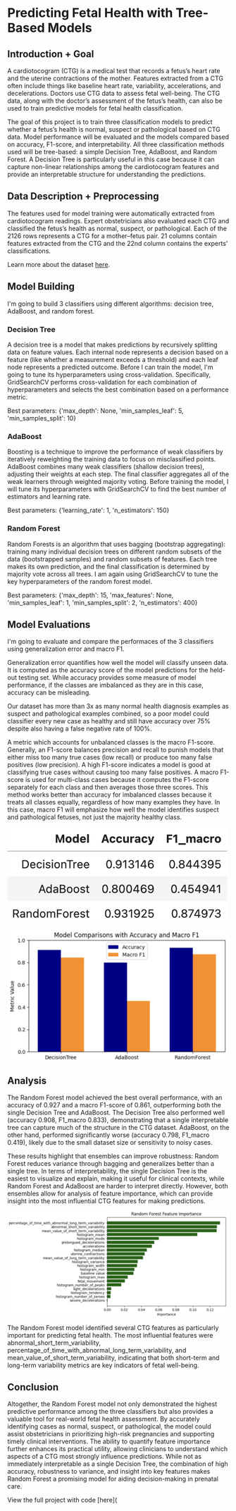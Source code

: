 # Predicting Fetal Health with Tree-Based Models 

## Introduction + Goal

A cardiotocogram (CTG) is a medical test that records a fetus’s heart rate and the uterine contractions of the mother. Features extracted from a CTG often include things like baseline heart rate, variability, accelerations, and decelerations. Doctors use CTG data to assess fetal well-being. The CTG data, along with the doctor’s assessment of the fetus’s health, can also be used to train predictive models for fetal health classification.

The goal of this project is to train three classification models to predict whether a fetus’s health is normal, suspect or pathological based on CTG data. Model performance will be evaluated and the models compared based on accuracy, F1-score, and interpretability. All three classification methods used will be tree-based: a simple Decision Tree, AdaBoost, and Random Forest. A Decision Tree is particularly useful in this case because it can capture non-linear relationships among the cardiotocogram features and provide an interpretable structure for understanding the predictions.

## Data Description + Preprocessing

The features used for model training were automatically extracted from cardiotocogram readings. Expert obstetricians also evaluated each CTG and classified the fetus’s health as normal, suspect, or pathological. Each of the 2126 rows represents a CTG for a mother–fetus pair. 21 columns contain  features extracted from the CTG and the 22nd column contains the experts’ classifications.

Learn more about the dataset [here](https://www.kaggle.com/datasets/andrewmvd/fetal-health-classification).

## Model Building

I'm going to build 3 classifiers using different algorithms: decision tree, AdaBoost, and random forest. 

### Decision Tree
A decision tree is a model that makes predictions by recursively splitting data on feature values. Each internal node represents a decision based on a feature (like whether a measurement exceeds a threshold) and each leaf node represents a predicted outcome. Before I can train the model, I'm going to tune its hyperparameters using cross-validation. Specifically, GridSearchCV performs cross-validation for each combination of hyperparameters and selects the best combination based on a performance metric. 

Best parameters: {'max_depth': None, 'min_samples_leaf': 5, 'min_samples_split': 10}

### AdaBoost 
Boosting is a technique to improve the performance of weak classifiers by iteratively reweighting the training data to focus on misclassified points. AdaBoost combines many weak classifiers (shallow decision trees), adjusting their weights at each step. The final classifier aggregates all of the weak learners through weighted majority voting. Before training the model, I will tune its hyperparameters with GridSearchCV to find the best number of estimators and learning rate.

Best parameters: {'learning_rate': 1, 'n_estimators': 150}

### Random Forest

Random Forests is an algorithm that uses bagging (bootstrap aggregating): training many individual decision trees on different random subsets of the data (bootstrapped samples) and random subsets of features. Each tree makes its own prediction, and the final classification is determined by majority vote across all trees. I am again using GridSearchCV to tune the key hyperparameters of the random forest model.

Best parameters: {'max_depth': 15, 'max_features': None, 'min_samples_leaf': 1, 'min_samples_split': 2, 'n_estimators': 400}

## Model Evaluations

I'm going to evaluate and compare the performaces of the 3 classifiers using generalization error and macro F1. 

Generalization error quantifies how well the model will classify unseen data. It is computed as the accuracy score of the model predictions for the held-out testing set. While accuracy provides some measure of model performance, if the classes are imbalanced as they are in this case, accuracy can be misleading. 

Our dataset has more than 3x as many normal health diagnosis examples as suspect and pathological examples combined, so a poor model could classifier every new case as healthy and still have accuracy over 75% despite also having a false negative rate of 100%. 

A metric which accounts for unbalanced classes is the macro F1-score. Generally, an F1-score balances precision and recall to punish models that either miss too many true cases (low recall) or produce too many false positives (low precision). A high F1-score indicates a model is good at classifying true cases without causing too many false positives. A macro F1-score is used for multi-class cases because it computes the F1-score separately for each class and then averages those three scores. This method works better than accuracy for imbalanced classes because it treats all classes equally, regardless of how many examples they have. In this case, macro F1 will emphasize how well the model identifies suspect and pathological fetuses, not just the majority healthy class. 

![image](https://github.com/catherinealeal/FetalHealthClassifier/blob/main/images/table.png)

![image](https://github.com/catherinealeal/FetalHealthClassifier/blob/main/images/plot1.png)

## Analysis 
The Random Forest model achieved the best overall performance, with an accuracy of 0.927 and a macro F1-score of 0.861, outperforming both the single Decision Tree and AdaBoost. The Decision Tree also performed well (accuracy 0.908, F1_macro 0.833), demonstrating that a single interpretable tree can capture much of the structure in the CTG dataset. AdaBoost, on the other hand, performed significantly worse (accuracy 0.798, F1_macro 0.419), likely due to the small dataset size or sensitivity to noisy cases. 

These results highlight that ensembles can improve robustness: Random Forest reduces variance through bagging and generalizes better than a single tree. In terms of interpretability, the single Decision Tree is the easiest to visualize and explain, making it useful for clinical contexts, while Random Forest and AdaBoost are harder to interpret directly. However, both ensembles allow for analysis of feature importance, which can provide insight into the most influential CTG features for making predictions.

![image](https://github.com/catherinealeal/FetalHealthClassifier/blob/main/images/plot2.png)

The Random Forest model identified several CTG features as particularly important for predicting fetal health. The most influential features were abnormal_short_term_variability, percentage_of_time_with_abnormal_long_term_variability, and mean_value_of_short_term_variability, indicating that both short-term and long-term variability metrics are key indicators of fetal well-being. 

## Conclusion 

Altogether, the Random Forest model not only demonstrated the highest predictive performance among the three classifiers but also provides a valuable tool for real-world fetal health assessment. By accurately identifying cases as normal, suspect, or pathological, the model could assist obstetricians in prioritizing high-risk pregnancies and supporting timely clinical interventions. The ability to quantify feature importance further enhances its practical utility, allowing clinicians to understand which aspects of a CTG most strongly influence predictions. While not as immediately interpretable as a single Decision Tree, the combination of high accuracy, robustness to variance, and insight into key features makes Random Forest a promising model for aiding decision-making in prenatal care.

View the full project with code [here](

